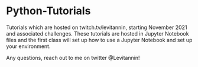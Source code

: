 # Python-Tutorials
Tutorials which are hosted on twitch.tv/levitannin, starting November 2021 and associated challenges.
These tutorials are hosted in Jupyter Notebook files and the first class will set up how to use a Jupyter Notebook and set up your environment.

Any questions, reach out to me on twitter @Levitannin!
